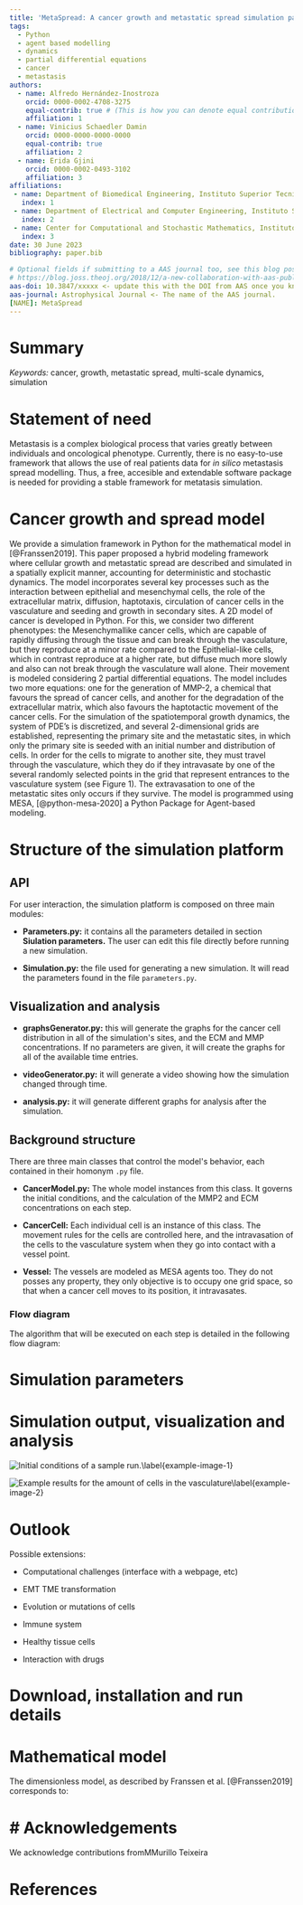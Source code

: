 ```yaml
---
title: 'MetaSpread: A cancer growth and metastatic spread simulation package in Python'
tags:
  - Python
  - agent based modelling
  - dynamics
  - partial differential equations
  - cancer
  - metastasis
authors:
  - name: Alfredo Hernández-Inostroza
    orcid: 0000-0002-4708-3275
    equal-contrib: true # (This is how you can denote equal contributions between multiple authors)
    affiliation: 1
  - name: Vinicius Schaedler Damin
    orcid: 0000-0000-0000-0000
    equal-contrib: true
    affiliation: 2
  - name: Erida Gjini
    orcid: 0000-0002-0493-3102
    affiliation: 3
affiliations:
 - name: Department of Biomedical Engineering, Instituto Superior Tecnico, University of Lisbon, Lisbon, Portugal
   index: 1
 - name: Department of Electrical and Computer Engineering, Instituto Superior Tecnico, University of Lisbon, Lisbon, Portugal
   index: 2
 - name: Center for Computational and Stochastic Mathematics, Instituto Superior Tecnico, University of Lisbon, Lisbon, Portugal
   index: 3
date: 30 June 2023
bibliography: paper.bib

# Optional fields if submitting to a AAS journal too, see this blog post:
# https://blog.joss.theoj.org/2018/12/a-new-collaboration-with-aas-publishing
aas-doi: 10.3847/xxxxx <- update this with the DOI from AAS once you know it.
aas-journal: Astrophysical Journal <- The name of the AAS journal.
[NAME]: MetaSpread
---
```


# Summary

*Keywords:* cancer, growth, metastatic spread, multi-scale dynamics, simulation

# Statement of need

Metastasis is a complex biological process that varies greatly between individuals and oncological phenotype. Currently, there is no easy-to-use framework that allows the use of real patients data for *in silico* metastasis spread modelling. Thus, a free, accesible and extendable software package is needed for providing a stable framework for metatasis simulation.

# Cancer growth and spread model

We provide a simulation framework in Python for the mathematical model in [@Franssen2019]. This paper proposed a hybrid modeling framework where cellular growth and metastatic spread are described and simulated in a spatially explicit manner, accounting for deterministic and stochastic dynamics. The model incorporates several key processes such as the interaction between epithelial and mesenchymal cells, the role of the extracellular matrix, diffusion, haptotaxis, circulation of cancer cells in the vasculature and seeding and growth in secondary sites. A 2D model of cancer is developed in Python. For this, we consider two different phenotypes: the Mesenchymallike cancer cells, which are capable of rapidly diffusing through the tissue and can break through the vasculature, but they reproduce at a minor rate compared to the Epithelial-like cells, which in contrast reproduce at a higher rate, but diffuse much more slowly and also can not break through the vasculature wall alone. Their movement is modeled considering 2 partial differential equations. The model includes two more equations: one for the generation of MMP-2, a chemical that favours the spread of cancer cells, and another for the degradation of the extracellular
matrix, which also favours the haptotactic movement of the cancer cells. For the simulation of the spatiotemporal growth dynamics, the system of PDE’s is discretized, and several 2-dimensional grids are established, representing the primary site and the metastatic sites, in which only the primary site is seeded with an initial number and distribution of cells. In order for the cells to migrate to another site, they must travel through the vasculature, which they do if they intravasate by one of the several randomly selected points in the grid that represent entrances to the vasculature system (see Figure 1). The extravasation to one of the metastatic sites only occurs if they survive. The model is programmed using MESA, [@python-mesa-2020] a Python Package for Agent-based modeling.

# Structure of the simulation platform

## API

For user interaction, the simulation platform is composed on three main modules:

- **Parameters.py:** it contains all the parameters detailed in section **Siulation parameters.** The user can edit this file directly before running a new simulation.

- **Simulation.py:** the file used for generating a new simulation. It will read the parameters found in the file ``parameters.py``.

## Visualization and analysis

- **graphsGenerator.py:** this will generate the graphs for the cancer cell distribution in all of the simulation's sites, and the ECM and MMP concentrations. If no parameters are given, it will create the graphs for all of the available time entries.

- **videoGenerator.py:** it will generate a video showing how the simulation changed through time.

- **analysis.py:** it will generate different graphs for analysis after the simulation.

## Background structure

There are three main classes that control the model's behavior, each contained in their homonym ``.py`` file.

- **CancerModel.py:** The whole model instances from this class. It governs the initial conditions, and the calculation of the MMP2 and ECM concentrations on each step.

- **CancerCell:** Each individual cell is an instance of this class. The movement rules for the cells are controlled here, and the intravasation of the cells to the vasculature system when they go into contact with a vessel point.

- **Vessel:** The vessels are modeled as MESA agents too. They do not posses any property, they only objective is to occupy one grid space, so that when a cancer cell moves to its position, it intravasates.

### Flow diagram

The algorithm that will be executed on each step is detailed in the following flow diagram:

# Simulation parameters

# Simulation output, visualization and analysis

![Initial conditions of a sample run.\label{example-image-1}](D:\Documents\OneDrive\OneDrive%20-%20Universidad%20de%20Chile\Journey\cancer-sim\repo\example-image-1.png)

![Example results for the amount of cells in the vasculature\label{example-image-2}](D:\Documents\OneDrive\OneDrive%20-%20Universidad%20de%20Chile\Journey\cancer-sim\repo\example-image-2.png)

# Outlook

Possible extensions:

- Computational challenges (interface with a webpage, etc)

- EMT TME transformation

- Evolution or mutations of cells

- Immune system

- Healthy tissue cells

- Interaction with drugs

# Download, installation and run details

# Mathematical model

The dimensionless model, as described by Franssen et al. [@Franssen2019] corresponds to:




# # Acknowledgements

We acknowledge contributions fromMMurillo Teixeira

# References